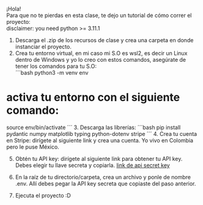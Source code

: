 ¡Hola!  
Para que no te pierdas en esta clase, te dejo un tutorial de cómo correr el proyecto:  
disclaimer: you need python >= 3.11.1
1. Descarga el .zip de los recursos de clase y crea una carpeta en donde instanciar el proyecto.  
2. Crea tu entorno virtual, en mi caso mi S.O es wsl2, es decir un Linux dentro de Windows y yo lo creo con estos comandos, asegúrate de tener los comandos para tu S.O:  
´´´bash
python3 -m venv env
# activa tu entorno con el siguiente comando:
source env/bin/activate
´´´
3. Descarga las librerías:
´´´bash
pip install pydantic numpy matplotlib typing python-dotenv stripe
´´´
4. Crea tu cuenta en Stripe: dirígete al siguiente link y crea una cuenta. Yo vivo en Colombia pero le puse México.  

5. Obtén tu API key: dirígete al siguiente link para obtener tu API key. Debes elegir tu llave secreta y copiarla. [link de api secret key](https://dashboard.stripe.com/test/apikeys)   

6. En la raíz de tu directorio/carpeta, crea un archivo y ponle de nombre .env. Allí debes pegar la API key secreta que copiaste del paso anterior.  

7. Ejecuta el proyecto :D